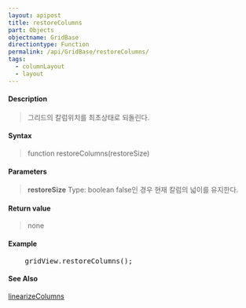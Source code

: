 ```yaml
---
layout: apipost
title: restoreColumns
part: Objects
objectname: GridBase
directiontype: Function
permalink: /api/GridBase/restoreColumns/
tags:
  - columnLayout
  - layout
---
```



#### Description

> 그리드의 칼럼위치를 최초상태로 되돌린다.

#### Syntax

> function restoreColumns(restoreSize)

#### Parameters

> **restoreSize**
> Type: boolean
> false인 경우 현재 칼럼의 넓이를 유지한다.

#### Return value

> none

#### Example

<pre class="prettyprint">
    gridView.restoreColumns();
</pre>

#### See Also
[linearizeColumns](/api/GridBase/linearizeColumns)
